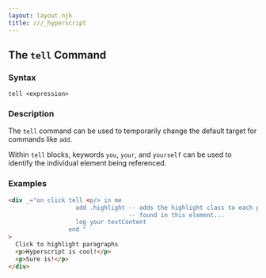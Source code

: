 ```yaml
---
layout: layout.njk
title: ///_hyperscript
---
```


## The `tell` Command

### Syntax

```ebnf
tell <expression>
```

### Description

The `tell` command can be used to temporarily change the default target for commands like `add`.

Within `tell` blocks, keywords `you`, `your`, and `yourself` can be used to identify the individual element being referenced.

### Examples

```html
<div _="on click tell <p/> in me
                   add .highlight -- adds the highlight class to each p
                                  -- found in this element...
                   log your textContent
                 end "
>
  Click to highlight paragraphs
  <p>Hyperscript is cool!</p>
  <p>Sure is!</p>
</div>
```
